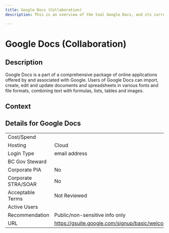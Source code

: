 ```yaml
---
title: Google Docs (Collaboration)
description: This is an overview of the tool Google Docs, and its current status  within BC Gov.

---
```

<!---
Note: this is a generated file.  You should not edit it directly.  Please check https://github.com/bcgov/cloud-pathfinder-technology-and-ux for details.
-->
# Google Docs (Collaboration)



## Description
Google Docs is a part of a comprehensive package of online applications offered by and associated with Google. Users of Google Docs can import, create, edit and update documents and spreadsheets in various fonts and file formats, combining text with formulas, lists, tables and images.

## Context


##  Details for Google Docs

|   |   |
|---|---|
|Cost/Spend   |   |
|Hosting   | Cloud  |
|Login Type | email address |
|BC Gov Steward |  |
|Corporate PIA   | No  |
|Corporate STRA/SOAR   | No   |
|Acceptable Terms   | Not Reviewed  |
|Active Users   |   |
|Recommendation   |  Public/non-sensitive info only |
|URL   | https://gsuite.google.com/signup/basic/welcome  |
